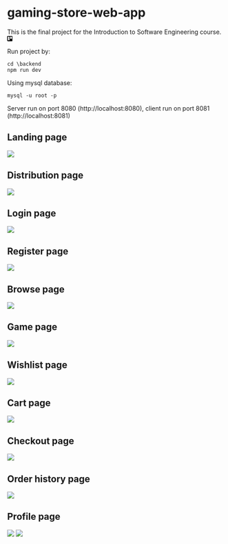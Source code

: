 # gaming-store-web-app
This is the final project for the Introduction to Software Engineering course.
<i class="fa-brands fa-trello"></i> [<svg xmlns="http://www.w3.org/2000/svg" height="1em" viewBox="0 0 448 512"><!--! Font Awesome Free 6.4.2 by @fontawesome - https://fontawesome.com License - https://fontawesome.com/license (Commercial License) Copyright 2023 Fonticons, Inc. --><path d="M392.3 32H56.1C25.1 32 0 57.1 0 88c-.1 0 0-4 0 336 0 30.9 25.1 56 56 56h336.2c30.8-.2 55.7-25.2 55.7-56V88c.1-30.8-24.8-55.8-55.6-56zM197 371.3c-.2 14.7-12.1 26.6-26.9 26.6H87.4c-14.8.1-26.9-11.8-27-26.6V117.1c0-14.8 12-26.9 26.9-26.9h82.9c14.8 0 26.9 12 26.9 26.9v254.2zm193.1-112c0 14.8-12 26.9-26.9 26.9h-81c-14.8 0-26.9-12-26.9-26.9V117.2c0-14.8 12-26.9 26.8-26.9h81.1c14.8 0 26.9 12 26.9 26.9v142.1z"/></svg>](https://trello.com/b/jES6YGRt/c%C3%B4ng-ngh%E1%BB%87-ph%E1%BA%A7n-m%E1%BB%81m)

Run project by: 
```
cd \backend
npm run dev
```

Using mysql database:
```
mysql -u root -p
```

Server run on port 8080 (http://localhost:8080), client run on port 8081 (http://localhost:8081)



## Landing page
![](screenshots/landing-page.jpeg)

## Distribution page
![](screenshots/distribution-page.jpeg)

## Login page
![](screenshots/signin-page.jpeg)

## Register page
![](screenshots/signup-page.jpeg)

## Browse page
![](screenshots/browse-page.jpeg)

## Game page
![](screenshots/game-page.jpeg)

## Wishlist page
![](screenshots/wishlist-page.jpeg)

## Cart page
![](screenshots/cart-page.jpeg)

## Checkout page
![](screenshots/checkout-page.jpeg)

## Order history page
![](screenshots/library-page.jpeg)

## Profile page
![](screenshots/profile-page-1.jpeg)
![](screenshots/profile-page-2.jpeg)



